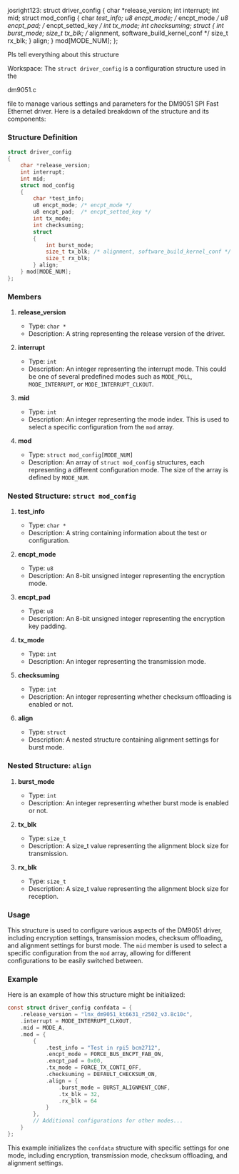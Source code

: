 josright123: struct driver_config
{
	char *release_version;
	int interrupt;
	int mid;
	struct mod_config
	{
		char *test_info;
		u8 encpt_mode; /* encpt_mode */
		u8 encpt_pad;  /* encpt_setted_key */
		int tx_mode;
		int checksuming;
		struct
		{
			int burst_mode;
			size_t tx_blk; /* alignment, software_build_kernel_conf */
			size_t rx_blk;
		} align;
	} mod[MODE_NUM];
};

Pls tell everything about this structure

Workspace: The `struct driver_config` is a configuration structure used in the 

dm9051.c

 file to manage various settings and parameters for the DM9051 SPI Fast Ethernet driver. Here is a detailed breakdown of the structure and its components:

### Structure Definition

```c
struct driver_config
{
    char *release_version;
    int interrupt;
    int mid;
    struct mod_config
    {
        char *test_info;
        u8 encpt_mode; /* encpt_mode */
        u8 encpt_pad;  /* encpt_setted_key */
        int tx_mode;
        int checksuming;
        struct
        {
            int burst_mode;
            size_t tx_blk; /* alignment, software_build_kernel_conf */
            size_t rx_blk;
        } align;
    } mod[MODE_NUM];
};
```

### Members

1. **release_version**
   - Type: `char *`
   - Description: A string representing the release version of the driver.

2. **interrupt**
   - Type: `int`
   - Description: An integer representing the interrupt mode. This could be one of several predefined modes such as `MODE_POLL`, `MODE_INTERRUPT`, or `MODE_INTERRUPT_CLKOUT`.

3. **mid**
   - Type: `int`
   - Description: An integer representing the mode index. This is used to select a specific configuration from the `mod` array.

4. **mod**
   - Type: `struct mod_config[MODE_NUM]`
   - Description: An array of `struct mod_config` structures, each representing a different configuration mode. The size of the array is defined by `MODE_NUM`.

### Nested Structure: `struct mod_config`

1. **test_info**
   - Type: `char *`
   - Description: A string containing information about the test or configuration.

2. **encpt_mode**
   - Type: `u8`
   - Description: An 8-bit unsigned integer representing the encryption mode.

3. **encpt_pad**
   - Type: `u8`
   - Description: An 8-bit unsigned integer representing the encryption key padding.

4. **tx_mode**
   - Type: `int`
   - Description: An integer representing the transmission mode.

5. **checksuming**
   - Type: `int`
   - Description: An integer representing whether checksum offloading is enabled or not.

6. **align**
   - Type: `struct`
   - Description: A nested structure containing alignment settings for burst mode.

### Nested Structure: `align`

1. **burst_mode**
   - Type: `int`
   - Description: An integer representing whether burst mode is enabled or not.

2. **tx_blk**
   - Type: `size_t`
   - Description: A size_t value representing the alignment block size for transmission.

3. **rx_blk**
   - Type: `size_t`
   - Description: A size_t value representing the alignment block size for reception.

### Usage

This structure is used to configure various aspects of the DM9051 driver, including encryption settings, transmission modes, checksum offloading, and alignment settings for burst mode. The `mid` member is used to select a specific configuration from the `mod` array, allowing for different configurations to be easily switched between.

### Example

Here is an example of how this structure might be initialized:

```c
const struct driver_config confdata = {
    .release_version = "lnx_dm9051_kt6631_r2502_v3.8c10c",
    .interrupt = MODE_INTERRUPT_CLKOUT,
    .mid = MODE_A,
    .mod = {
        {
            .test_info = "Test in rpi5 bcm2712",
            .encpt_mode = FORCE_BUS_ENCPT_FAB_ON,
            .encpt_pad = 0x00,
            .tx_mode = FORCE_TX_CONTI_OFF,
            .checksuming = DEFAULT_CHECKSUM_ON,
            .align = {
                .burst_mode = BURST_ALIGNMENT_CONF,
                .tx_blk = 32,
                .rx_blk = 64
            }
        },
        // Additional configurations for other modes...
    }
};
```

This example initializes the `confdata` structure with specific settings for one mode, including encryption, transmission mode, checksum offloading, and alignment settings.